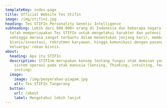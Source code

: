 ```yaml
---
templateKey: index-page
title: Official Website Tes Stifin
image: /img/stifin1.jpg
heading: Tes STIFIn Personality Genetic Intelligence
subheading: Lebih dari 600.000+ orang di Indonesia dan beberapa negara di Dunia
  telah mempercayakan Tes STIFIn untuk mengetahui karakter dan potensi diri
  sehingga merasa sangat terbantu dalam menentukan jenjang karir, membangun
  bisnis/investasi, rekrutmen karyawan, hingga komunikasi dengan pasangan/
  keluarga/ rekan bisnis.
about:
  heading: Apa itu STIFIn
  description: STIFInm merupakan konsep tentang fungsi otak dominan yang menjadi
    sistem operasi pada otak manusia (Sensing, Thinking, intuiting, feeling dan
    insting)
  image:
    image: /img/penyerahan-piagam.jpg
    alt: Tes STIFIn Tangerang
  button:
    url: /about
    label: Mengetahui lebih lanjut
---
```


